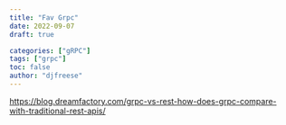 ```yaml
---
title: "Fav Grpc"
date: 2022-09-07
draft: true

categories: ["gRPC"]
tags: ["grpc"]
toc: false
author: "djfreese"
---
```

https://blog.dreamfactory.com/grpc-vs-rest-how-does-grpc-compare-with-traditional-rest-apis/